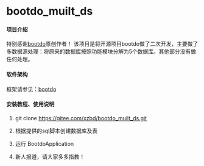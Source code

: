 # bootdo_muilt_ds

#### 项目介绍
特别感谢[bootdo](http://bootdo.com/)原创作者！
该项目是将开源项目bootdo做了二次开发，主要做了多数据源处理：将原来的数据库按照功能模块分解为5个数据库。其他部分没有做任何处理。


#### 软件架构
框架请参见：[bootdo](https://gitee.com/lcg0124/bootdo)


#### 安装教程、使用说明

1. git clone https://gitee.com/xzbd/bootdo_muilt_ds.git 
2. 根据提供的sql脚本创建数据库及表
3. 运行 BootdoApplication 









1. 新人报道，请大家多多指教！
